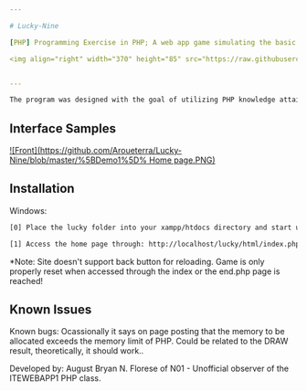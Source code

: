 ```yaml
---

# Lucky-Nine

[PHP] Programming Exercise in PHP; A web app game simulating the basic functions in a round of lucky nine.

<img align="right" width="370" height="85" src="https://raw.githubusercontent.com/Aroueterra/Lucky-Nine/master/%5BDemo1%5D%20Home%20page.PNG">


---
```





```sh
The program was designed with the goal of utilizing PHP knowledge attained from the PHP ITEWEBAPP1 class of 2017
```

## Interface Samples

[![Front](https://github.com/Aroueterra/Lucky-Nine/blob/master/%5BDemo1%5D% Home page.PNG)]()


## Installation

Windows:

```sh
[0] Place the lucky folder into your xampp/htdocs directory and start up the server.

[1] Access the home page through: http://localhost/lucky/html/index.php
```

*Note: Site doesn't support back button for reloading. Game is only properly reset when accessed through the index or the end.php page is reached!

## Known Issues

Known bugs: Ocassionally it says on page posting that the memory to be allocated exceeds the memory limit of PHP. Could be related to the DRAW result, theoretically, it should work..












Developed by: August Bryan N. Florese of N01 - Unofficial observer of the ITEWEBAPP1 PHP class.

